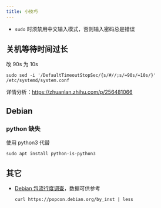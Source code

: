```yaml
---
title: 小技巧
---
```


- `sudo` 时须禁用中文输入模式，否则输入密码总是错误

## 关机等待时间过长

改 90s 为 10s

    sudo sed -i '/DefaultTimeoutStopSec/{s/#//;s/=90s/=10s/}' /etc/systemd/system.conf

详情分析：https://zhuanlan.zhihu.com/p/256481066

<!-- todo: select text copy -->

## Debian

### python 缺失

使用 python3 代替

    sudo apt install python-is-python3

## 其它

- [Debian 包流行度调查](https://popcon.debian.org/)，数据可供参考

      curl https://popcon.debian.org/by_inst | less
